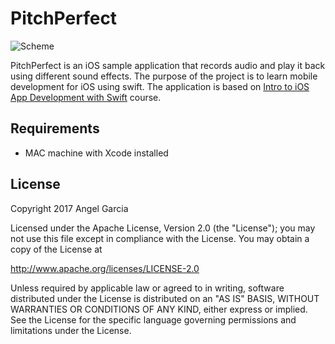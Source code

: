 # PitchPerfect


![Scheme](/screenshots/SimulatorScreenShot-iPhone8Plus-2017-10-01at20.16.40x.png)


PitchPerfect is an iOS sample application that records audio and play it back using different sound effects.
The purpose of the project is to learn mobile development for iOS using swift.
The application is based on [Intro to iOS App Development with Swift](https://www.udacity.com/course/intro-to-ios-app-development-with-swift--ud585) course.


## Requirements
- MAC machine with Xcode installed



## License

Copyright 2017 Angel Garcia

Licensed under the Apache License, Version 2.0 (the "License"); you may not use this file except in compliance with the License. You may obtain a copy of the License at

http://www.apache.org/licenses/LICENSE-2.0

Unless required by applicable law or agreed to in writing, software distributed under the License is distributed on an "AS IS" BASIS, WITHOUT WARRANTIES OR CONDITIONS OF ANY KIND, either express or implied. See the License for the specific language governing permissions and limitations under the License.


